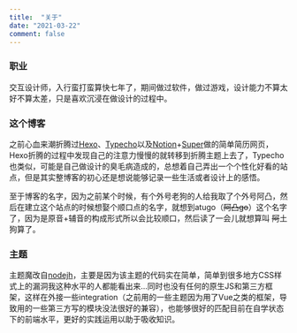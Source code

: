 ```yaml
---
title:  "关于"
date: "2021-03-22"
comment: false
---
```




### 职业

交互设计师，入行蛮打蛮算快七年了，期间做过软件，做过游戏，设计能力不算太好不算太差，只是喜欢沉浸在做设计的过程中。

### 这个博客
之前心血来潮折腾过[Hexo](https://hexo.io)、[Typecho](http://typecho.org/)以及[Notion](https://notion.so)+[Super](https://super.so)做的简单简历网页，Hexo折腾的过程中发现自己的注意力慢慢的就转移到折腾主题上去了，Typecho也类似，可能是自己做设计的臭毛病造成的，总想着自己弄出一个个性化好看的站点，但是其实整博客的初心还是想说能够记录一些生活或者设计上的感悟。

至于博客的名字，因为之前某个时候，有个外号老狗的人给我取了个外号阿凸，然后在建立这个站点的时候想娶个顺口点的名字，就想到atugo（~~阿凸go~~）这个名字了，因为是原音+辅音的构成形式所以会比较顺口，然后读了一会儿就想算叫 ~~阿~~土狗算了。

### 主题

主题魔改自[nodejh](https://github.com/nodejh/hugo-theme-cactus-plus)，主要是因为该主题的代码实在简单，简单到很多地方CSS样式上的漏洞我这种水平的人都能看出来...同时也没有任何的原生JS和第三方框架，这样在外接一些integration（之前用的一些主题因为用了Vue之类的框架，导致用的一些第三方写的模块没法很好的兼容），也能够很好的匹配目前在自学状态下的前端水平，更好的实践运用以助于吸收知识。
